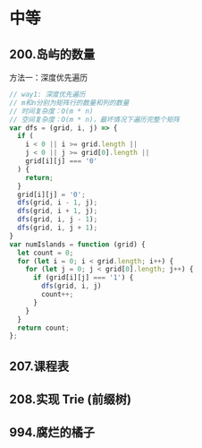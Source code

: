 # 中等

## 200.岛屿的数量
<leetcode-link title="200.岛屿的数量" link="https://leetcode.cn/problems/number-of-islands/" />

方法一：深度优先遍历
```js
// way1: 深度优先遍历
// m和n分别为矩阵行的数量和列的数量
// 时间复杂度：O(m * n)
// 空间复杂度：O(m * n)，最坏情况下遍历完整个矩阵
var dfs = (grid, i, j) => {
  if (
    i < 0 || i >= grid.length ||
    j < 0 || j >= grid[0].length ||
    grid[i][j] === '0'
  ) {
    return;
  }
  grid[i][j] = '0';
  dfs(grid, i - 1, j);
  dfs(grid, i + 1, j);
  dfs(grid, i, j - 1);
  dfs(grid, i, j + 1);
}
var numIslands = function (grid) {
  let count = 0;
  for (let i = 0; i < grid.length; i++) {
    for (let j = 0; j < grid[0].length; j++) {
      if (grid[i][j] === '1') {
        dfs(grid, i, j)
        count++;
      }
    }
  }
  return count;
};
```

## 207.课程表
<leetcode-link title="207.课程表" link="https://leetcode.cn/problems/course-schedule" />

## 208.实现 Trie (前缀树)
<leetcode-link title="208.实现 Trie (前缀树)" link="https://leetcode.cn/problems/implement-trie-prefix-tree" />

## 994.腐烂的橘子
<leetcode-link title="994.腐烂的橘子" link="https://leetcode.cn/problems/rotting-oranges" />